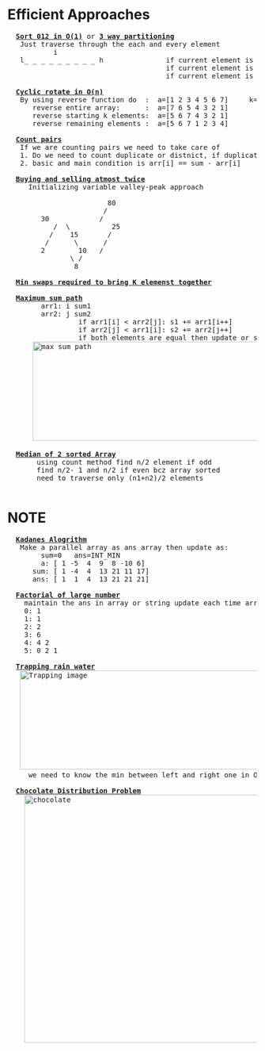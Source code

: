 # Efficient Approaches
  <pre>
  <b><a href="https://github.com/teja963/DSA_All_Models/blob/master/Array/4.%20Sort%20012.cpp">Sort 012 in O(1)</a></b> or <b><a href="https://github.com/teja963/DSA_All_Models/blob/master/Array/24.%203%20way%20partitioning%20around%20given%20value.cpp">3 way partitioning</a></b>
   Just traverse through the each and every element 
           i                                    
   l_ _ _ _ _ _ _ _ _ h               if current element is 0 swap (l++,i)
                                      if current element is 1 continue
                                      if current element is 2 swap (i,h--)
                                      
  <b><a href="https://github.com/teja963/DSA_All_Models/blob/master/Array/7.%20Cyclic%20rotate.cpp">Cyclic rotate in O(n)</a></b>
   By using reverse function do  :  a=[1 2 3 4 5 6 7]     k=3;
      reverse entire array:      :  a=[7 6 5 4 3 2 1]
      reverse starting k elements:  a=[5 6 7 4 3 2 1]
      reverse remaining elements :  a=[5 6 7 1 2 3 4]
      
  <b><a href="https://github.com/teja963/DSA_All_Models/blob/master/Array/12.%20Count%20pairs%20with%20given%20sum.cpp">Count pairs</a></b>
   If we are counting pairs we need to take care of 
   1. Do we need to count duplicate or distnict, if duplicates
   2. basic and main condition is arr[i] == sum - arr[i]
   
  <b><a href="https://github.com/teja963/DSA_All_Models/blob/master/Array/19.%20Buying%20selling%20share%20atmost%20twice.cpp">Buying and selling atmost twice</a></b>
     Initializing variable valley-peak approach
	   
		                80
		               /
		30            /
	       /  \          25
	      /    15       /
	     /      \      /
	    2        10   /
		       \ /
		        8 
		 
  <b><a href="https://github.com/teja963/DSA_All_Models/blob/master/Array/25.%20Min%20swaps%20required%20k%20elements%20together.cpp">Min swaps required to bring K elemenst together</a></b>
  
  <b><a href="https://github.com/teja963/DSA_All_Models/blob/master/Array/37.%20Max%20sum%20path.cpp">Maximum sum path</a></b>
        arr1: i sum1
        arr2: j sum2
                 if arr1[i] < arr2[j]: s1 += arr1[i++]
                 if arr2[j] < arr1[i]: s2 += arr2[j++]
                 if both elements are equal then update or shifting from 1 to another  
      <img alt="max sum path" width="500" height="200" src="https://github.com/teja963/DSA_All_Models/blob/master/Array/images/download.png">
                                             
  <b><a href="https://github.com/teja963/DSA_All_Models/blob/master/Array/55.%20Median%20of%20sorted%20array%20different%20sizes.cpp">Median of 2 sorted Array</a></b>
       using count method find n/2 element if odd 
       find n/2- 1 and n/2 if even bcz array sorted
       need to traverse only (n1+n2)/2 elements 
  </pre>
  
# NOTE

  <pre>
  <b><a href="https://github.com/teja963/DSA_All_Models/blob/master/Array/10_kadanes_algo.cpp">Kadanes Alogrithm</a></b>
   Make a parallel array as ans array then update as:
        sum=0   ans=INT_MIN
        a: [ 1 -5  4  9  8 -10 6]
      sum: [ 1 -4  4  13 21 11 17]
      ans: [ 1  1  4  13 21 21 21]
      
  <b><a href="https://github.com/teja963/DSA_All_Models/blob/master/Array/15.%20Factorial%20of%20largenum.cpp">Factorial of large number</a></b>
    maintain the ans in array or string update each time array as well as size
    0: 1
    1: 1
    2: 2
    3: 6
    4: 4 2
    5: 0 2 1
   
  <b><a href="https://github.com/teja963/DSA_All_Models/blob/master/Array/22.%20Trapping%20rainwater.cpp">Trapping rain water</a></b>
   <img alt="Trapping image" width="550" height="200" src="https://github.com/teja963/DSA_All_Models/blob/master/Array/images/images.png">   for filling part
     we need to know the min between left and right one in O(n) time
   
  <b><a href="https://github.com/teja963/DSA_All_Models/blob/master/Array/23.%20Chocolate%20distribution.cpp">Chocolate Distribution Problem</a></b>
    <img alt="chocolate" width="650" height="500" src="https://github.com/teja963/DSA_All_Models/blob/master/Array/images/Chocolate-Distribution-Problem.png">
   
  </pre>
